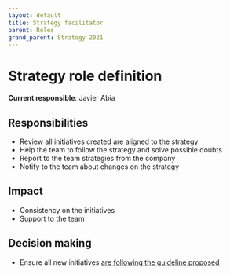 ```yaml
---
layout: default
title: Strategy facilitator
parent: Roles
grand_parent: Strategy 2021
---
```


# Strategy role definition

**Current responsible**: Javier Abia

## Responsibilities

* Review all initiatives created are aligned to the strategy
* Help the team to follow the strategy and solve possible doubts
* Report to the team strategies from the company
* Notify to the team about changes on the strategy

## Impact

* Consistency on the initiatives
* Support to the team

## Decision making

* Ensure all new initiatives [are following the guideline proposed](/devismos/docs/guidelines/how-to-create-initiatives/index)
